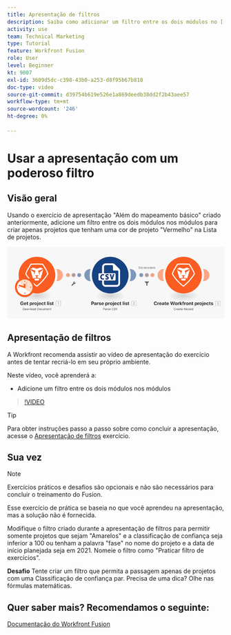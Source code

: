 ```yaml
---
title: Apresentação de filtros
description: Saiba como adicionar um filtro entre os dois módulos no [!DNL Adobe Workfront Fusion].
activity: use
team: Technical Marketing
type: Tutorial
feature: Workfront Fusion
role: User
level: Beginner
kt: 9007
exl-id: 3609d5dc-c398-43b0-a253-d8f95b67b818
doc-type: video
source-git-commit: d39754b619e526e1a869deedb38dd2f2b43aee57
workflow-type: tm+mt
source-wordcount: '246'
ht-degree: 0%

---
```


# Usar a apresentação com um poderoso filtro

## Visão geral

Usando o exercício de apresentação &quot;Além do mapeamento básico&quot; criado anteriormente, adicione um filtro entre os dois módulos nos módulos para criar apenas projetos que tenham uma cor de projeto &quot;Vermelho&quot; na Lista de projetos.

![Uma imagem do cenário do Fusion](assets/understand-the-basics-2.png)

## Apresentação de filtros

A Workfront recomenda assistir ao vídeo de apresentação do exercício antes de tentar recriá-lo em seu próprio ambiente.

Neste vídeo, você aprenderá a:

* Adicione um filtro entre os dois módulos nos módulos

>[!VIDEO](https://video.tv.adobe.com/v/335266/?quality=12)

>[!TIP]
>
>Para obter instruções passo a passo sobre como concluir a apresentação, acesse o [Apresentação de filtros](https://experienceleague.adobe.com/docs/workfront-learn/tutorials-workfront/fusion/exercises/filters.html?lang=en) exercício.

## Sua vez

>[!NOTE]
>
>Exercícios práticos e desafios são opcionais e não são necessários para concluir o treinamento do Fusion.

Esse exercício de prática se baseia no que você aprendeu na apresentação, mas a solução não é fornecida.

Modifique o filtro criado durante a apresentação de filtros para permitir somente projetos que sejam &quot;Amarelos&quot; e a classificação de confiança seja inferior a 100 ou tenham a palavra &quot;fase&quot; no nome do projeto e a data de início planejada seja em 2021. Nomeie o filtro como &quot;Praticar filtro de exercícios&quot;.

**Desafio** Tente criar um filtro que permita a passagem apenas de projetos com uma Classificação de confiança par. Precisa de uma dica? Olhe nas fórmulas matemáticas.

## Quer saber mais? Recomendamos o seguinte:

[Documentação do Workfront Fusion](https://experienceleague.adobe.com/docs/workfront/using/adobe-workfront-fusion/workfront-fusion-2.html?lang=en)
